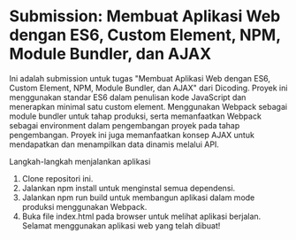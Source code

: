 # Submission: Membuat Aplikasi Web dengan ES6, Custom Element, NPM, Module Bundler, dan AJAX
Ini adalah submission untuk tugas "Membuat Aplikasi Web dengan ES6, Custom Element, NPM, Module Bundler, dan AJAX" dari Dicoding. Proyek ini menggunakan standar ES6 dalam penulisan kode JavaScript dan menerapkan minimal satu custom element. Menggunakan Webpack sebagai module bundler untuk tahap produksi, serta memanfaatkan Webpack sebagai environment dalam pengembangan proyek pada tahap pengembangan. Proyek ini juga memanfaatkan konsep AJAX untuk mendapatkan dan menampilkan data dinamis melalui API.

Langkah-langkah menjalankan aplikasi
1. Clone repositori ini.
2. Jalankan npm install untuk menginstal semua dependensi.
3. Jalankan npm run build untuk membangun aplikasi dalam mode produksi menggunakan Webpack.
4. Buka file index.html pada browser untuk melihat aplikasi berjalan.
Selamat menggunakan aplikasi web yang telah dibuat!
